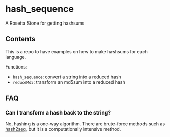 # hash_sequence

A Rosetta Stone for getting hashsums

## Contents

This is a repo to have examples on how to make hashsums for each language.

Functions:

* `hash_sequence`: convert a string into a reduced hash
* `reduceMd5`: transform an md5sum into a reduced hash

## FAQ

### Can I transform a hash back to the string?

No, hashing is a one-way algorithm.
There are brute-force methods such as [hash2seq](https://github.com/lskatz/hash2seq), but it is a computationally intensive method.
